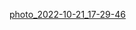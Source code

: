 [photo_2022-10-21_17-29-46](https://user-images.githubusercontent.com/114309553/197220510-3a30f1a8-8b8d-4e3a-81d0-8942da80f895.jpg)
